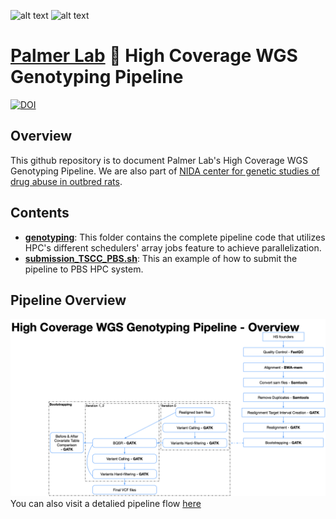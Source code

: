 ![alt text](https://secureservercdn.net/198.71.233.106/h9j.d46.myftpupload.com/wp-content/uploads/2019/09/palmerlab-logo.png)
![alt text](https://ratgenes.org/wp-content/uploads/2014/11/GWAS_1200x150pxBanner-01.png)
# [Palmer Lab](https://palmerlab.org/) :test_tube: High Coverage WGS Genotyping Pipeline 
[![DOI](https://zenodo.org/badge/495519532.svg)](https://zenodo.org/badge/latestdoi/495519532)

## Overview
This github repository is to document Palmer Lab's High Coverage WGS Genotyping Pipeline. We are also part of [NIDA center for genetic studies of drug abuse in outbred rats](https://ratgenes.org).

## Contents
- **[genotyping](genotyping)**: This folder contains the complete pipeline code that utilizes HPC's different schedulers' array jobs feature to achieve parallelization.  
- **[submission_TSCC_PBS.sh](submission_TSCC_PBS.sh)**: This an example of how to submit the pipeline to PBS HPC system.  

## Pipeline Overview
![](assets/pipeline_overview.png)
You can also visit a detalied pipeline flow [here](assets/High_Coverage_WGS_Genotyping_Pipeline.pdf)
